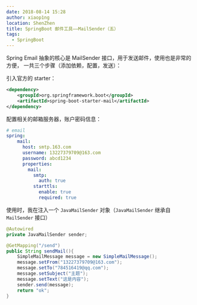 ```yaml
---
date: 2018-08-14 15:28
author: xiaop1ng
location: ShenZhen
title: SpringBoot 邮件工具——MailSender（五）
tags:
  - SpringBoot
---
```



Spring Email 抽象的核心是 MailSender 接口，用于发送邮件，使用也是非常的方便， 一共三个步骤（添加依赖，配置，发送）：

引入官方的 starter：

```xml
<dependency>
	<groupId>org.springframework.boot</groupId>
	<artifactId>spring-boot-starter-mail</artifactId>
</dependency>
```


配置相关的邮箱服务器，账户密码信息：

```yml
# email
spring:
    mail:
      host: smtp.163.com
      username: 13227379709@163.com
      password: abcd1234
      properties:
        mail:
          smtp:
            auth: true
          starttls:
            enable: true
            required: true
```

使用时，我在注入一个 `JavaMailSender` 对象（`JavaMailSender` 继承自 `MailSender` 接口）

```java
@Autowired
private JavaMailSender sender;

@GetMapping("/send")
public String sendMail(){
    SimpleMailMessage message = new SimpleMailMessage();
    message.setFrom("13227379709@163.com");
    message.setTo("784516419@qq.com");
    message.setSubject("主题");
    message.setText("这是内容");
    sender.send(message);
    return "ok";
}
```